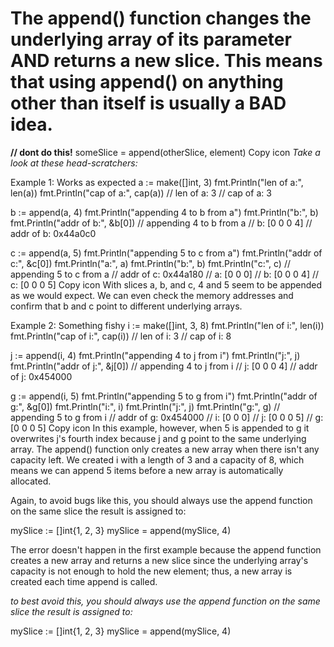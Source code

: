# **The append() function changes the underlying array of its parameter AND returns a new slice. This means that using append() on anything other than itself is usually a BAD idea.**

**// dont do this!**
someSlice = append(otherSlice, element)
Copy icon
*Take a look at these head-scratchers:*

Example 1: Works as expected
a := make([]int, 3)
fmt.Println("len of a:", len(a))
fmt.Println("cap of a:", cap(a))
// len of a: 3
// cap of a: 3

b := append(a, 4)
fmt.Println("appending 4 to b from a")
fmt.Println("b:", b)
fmt.Println("addr of b:", &b[0])
// appending 4 to b from a
// b: [0 0 0 4]
// addr of b: 0x44a0c0

c := append(a, 5)
fmt.Println("appending 5 to c from a")
fmt.Println("addr of c:", &c[0])
fmt.Println("a:", a)
fmt.Println("b:", b)
fmt.Println("c:", c)
// appending 5 to c from a
// addr of c: 0x44a180
// a: [0 0 0]
// b: [0 0 0 4]
// c: [0 0 0 5]
Copy icon
With slices a, b, and c, 4 and 5 seem to be appended as we would expect. We can even check the memory addresses and confirm that b and c point to different underlying arrays.

Example 2: Something fishy
i := make([]int, 3, 8)
fmt.Println("len of i:", len(i))
fmt.Println("cap of i:", cap(i))
// len of i: 3
// cap of i: 8

j := append(i, 4)
fmt.Println("appending 4 to j from i")
fmt.Println("j:", j)
fmt.Println("addr of j:", &j[0])
// appending 4 to j from i
// j: [0 0 0 4]
// addr of j: 0x454000

g := append(i, 5)
fmt.Println("appending 5 to g from i")
fmt.Println("addr of g:", &g[0])
fmt.Println("i:", i)
fmt.Println("j:", j)
fmt.Println("g:", g)
// appending 5 to g from i
// addr of g: 0x454000
// i: [0 0 0]
// j: [0 0 0 5]
// g: [0 0 0 5]
Copy icon
In this example, however, when 5 is appended to g it overwrites j's fourth index because j and g point to the same underlying array. The append() function only creates a new array when there isn't any capacity left. We created i with a length of 3 and a capacity of 8, which means we can append 5 items before a new array is automatically allocated.

Again, to avoid bugs like this, you should always use the append function on the same slice the result is assigned to:

mySlice := []int{1, 2, 3}
mySlice = append(mySlice, 4)

The error doesn't happen in the first example because the append function creates a new array and returns a new slice since the underlying array's capacity is not enough to hold the new element; thus, a new array is created each time append is called.

*to best avoid this, you should always use the append function on the same slice the result is assigned to:*

mySlice := []int{1, 2, 3}
mySlice = append(mySlice, 4)


